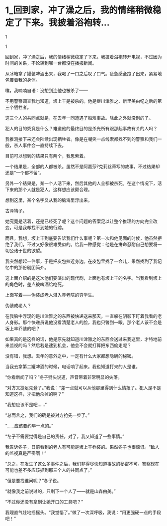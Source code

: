 # 1_回到家，冲了澡之后，我的情绪稍微稳定了下来。我披着浴袍转...

1

1

回到家，冲了澡之后，我的情绪稍微稳定了下来。我披着浴袍转开电视，不过因为时间的关系，不论转到哪一台都没在播报新闻。

从冰箱拿了罐装啤酒出来，我喝了一口之后叹了口气。疲惫感全跑了出来，紧紧地包覆着我的身体。

唉，我喃喃自语：没想到连他也被杀了——

不用警察调查我也知道，坂上丰是被杀的。他是继川津雅之、新里美由纪之后的第三个牺牲者。

这三个人的共同点就是，在去年一同遭遇了船难事故。除此之外就没别的了。

犯人的目的究竟是什么？难道他的最终目的是杀光所有跟那起事故有关的人吗？

我推测接下来还会陆续出现牺牲者。像是在嘲笑一点线索都找不到的警察和我们一般，杀人事件会一直持续下去。

目前可以想到的结果只有两个，我思索着。

一个结果是，全部的人都被杀。虽然不是阿嘉莎?克莉丝蒂写的故事，不过结果却还是“一个都不留”。

另外一个结果是，某一个人活下来，然后其他的人全都被杀死。在这个情况下，活下来的那个人就是犯人，这样想应该颇合理。

想到这里，某个名字又从我的脑海里浮出来。

古泽靖子。

她究竟是活着，还是已经死了呢？这个问题的答案足以让整个推理的方向完全改变，可是我却找不到她的行踪。

而且，我想，坂上丰到底要告诉我们什么事呢？第一次和他见面的时候，他虽然拒绝了我们，不过又好像很难受似的。给我一种感觉：他是在拼命忍耐自己想要将一切公诸于世的欲望。

我突然想起一件事，于是把皮包拉近身边。在皮包里找了一会儿，果然找到了我记忆中的那份剧团简介。

这上面介绍的是这次他们要演出的现代剧，上面也有坂上丰的名字。当我看到坂上的角色时，差点被啤酒给呛死。

上面写着——伪装成老人潜入养老院的穷学生。

伪装成老人？

在我脑中浮现的是川津雅之的东西被快递送来那天，一直躲在阴影下盯着我看的老人身影。那个快递员说他没看清楚老人的脸，我也只瞥到一眼。那个老人该不会是坂上丰乔装的吧？

如果真的是这样的话，他是原先就知道川津雅之的东西会送过来我这里，才特地前来监视的吗？然后若是逮到机会，他会不会就打算把东西偷走呢？

没有错，我想。去年的意外之中，一定有什么大家都想隐瞒的秘密。

当我去拿第二罐啤酒的时候，电话响了起来。我也知道打来的人是谁。

“你看新闻了吗？”冬子劈头说道，声音带着非常明显的失落。

“对方又捷足先登了。”我说：“差一点就可以从他那里得到什么情报了。犯人是不是知道这样，才把他杀掉的啊？”

“我想应该不是吧……”

“总而言之，我们的确是被对方抢先一步了。”

“……应该要约早一点的。”

“冬子不需要觉得是自己的责任。对了，我又知道了一些事情。”

我告诉冬子，日前看到的老人有可能是坂上丰乔装的。果然冬子也很惊讶。“敌人的监视真是严密啊！”

“总之，在发生了这么多事件之后，我们非得尽快知道事故的秘密不可。警察现在可能也差不多应该抓到那三个人的共同点了。”

“但是要找谁问呢？”冬子说。

“就像我之前说过的，只剩下一个人了——就是山森由美。”

“不过你还没有拿到让她开口的工具吧？”

我理直气壮地摇摇头。“我觉悟了。”做了一次深呼吸，我说：“用更强硬一点的手段吧！”